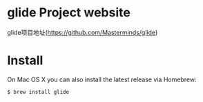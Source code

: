 # glide Project website

glide项目地址(https://github.com/Masterminds/glide)

# Install

On Mac OS X you can also install the latest release via Homebrew:
```
$ brew install glide
```